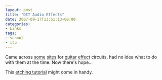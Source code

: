 ```yaml
---
layout: post
title: "DIY Audio Effects"
date: 2007-09-17T13:51:13+00:00
categories:
- Links
tags:
- school
- itp
---
```

Came across [some][1] [sites][2] for [guitar][3] [effect][4] circuits, had no idea what to do with them at the time. Now there's hope...

This [etching tutorial][etch] might come in handy.

[etch]: http://itp.nyu.edu/physcomp/Tutorials/EtchingyourownBoard
[1]: http://www.diyguitarist.com/
[2]: http://www.j.philpott.com/effectronics/
[3]: http://www.fortunecity.com/tinpan/humperdinck/223/effect.htm
[4]: http://filters.muziq.be/schematics

